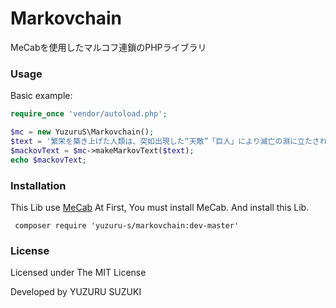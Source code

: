 # Markovchain
MeCabを使用したマルコフ連鎖のPHPライブラリ

### Usage

Basic example:

```php
require_once 'vendor/autoload.php';

$mc = new YuzuruS\Markovchain();
$text = '繁栄を築き上げた人類は、突如出現した“天敵”「巨人」により滅亡の淵に立たされた。生き残った人類は、「ウォール・マリア」、「ウォール・ローゼ」、「ウォール・シーナ」という巨大な三重の城壁の内側に生活圏を確保することで、辛うじてその命脈を保っていた。城壁による平和を得てから約100年後。いつしか人類は巨人の脅威を忘れ、平和な日々の生活に埋没していた。';
$mackovText = $mc->makeMarkovText($text);
echo $mackovText;
```
### Installation

This Lib use [MeCab](http://mecab.googlecode.com/svn/trunk/mecab/doc/index.html)
At First, You must install MeCab.
And install this Lib.

```
 composer require 'yuzuru-s/markovchain:dev-master'
```

### License

Licensed under The MIT License

Developed by YUZURU SUZUKI
